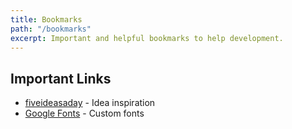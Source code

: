 ```yaml
---
title: Bookmarks
path: "/bookmarks"
excerpt: Important and helpful bookmarks to help development.
---
```


## Important Links

* [fiveideasaday](https://www.fiveideasaday.com/) - Idea inspiration
* [Google Fonts](https://fonts.google.com/) - Custom fonts